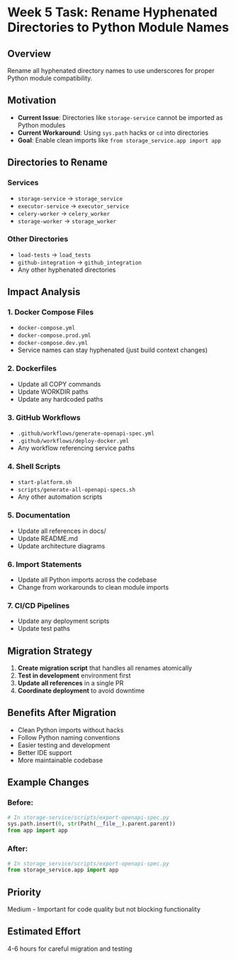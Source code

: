 # Week 5 Task: Rename Hyphenated Directories to Python Module Names

## Overview
Rename all hyphenated directory names to use underscores for proper Python module compatibility.

## Motivation
- **Current Issue**: Directories like `storage-service` cannot be imported as Python modules
- **Current Workaround**: Using `sys.path` hacks or `cd` into directories
- **Goal**: Enable clean imports like `from storage_service.app import app`

## Directories to Rename

### Services
- `storage-service` → `storage_service`
- `executor-service` → `executor_service` 
- `celery-worker` → `celery_worker`
- `storage-worker` → `storage_worker`

### Other Directories
- `load-tests` → `load_tests`
- `github-integration` → `github_integration`
- Any other hyphenated directories

## Impact Analysis

### 1. Docker Compose Files
- `docker-compose.yml`
- `docker-compose.prod.yml`
- `docker-compose.dev.yml`
- Service names can stay hyphenated (just build context changes)

### 2. Dockerfiles
- Update all COPY commands
- Update WORKDIR paths
- Update any hardcoded paths

### 3. GitHub Workflows
- `.github/workflows/generate-openapi-spec.yml`
- `.github/workflows/deploy-docker.yml`
- Any workflow referencing service paths

### 4. Shell Scripts
- `start-platform.sh`
- `scripts/generate-all-openapi-specs.sh`
- Any other automation scripts

### 5. Documentation
- Update all references in docs/
- Update README.md
- Update architecture diagrams

### 6. Import Statements
- Update all Python imports across the codebase
- Change from workarounds to clean module imports

### 7. CI/CD Pipelines
- Update any deployment scripts
- Update test paths

## Migration Strategy

1. **Create migration script** that handles all renames atomically
2. **Test in development** environment first
3. **Update all references** in a single PR
4. **Coordinate deployment** to avoid downtime

## Benefits After Migration

- Clean Python imports without hacks
- Follow Python naming conventions
- Easier testing and development
- Better IDE support
- More maintainable codebase

## Example Changes

### Before:
```python
# In storage-service/scripts/export-openapi-spec.py
sys.path.insert(0, str(Path(__file__).parent.parent))
from app import app
```

### After:
```python
# In storage_service/scripts/export-openapi-spec.py
from storage_service.app import app
```

## Priority
Medium - Important for code quality but not blocking functionality

## Estimated Effort
4-6 hours for careful migration and testing